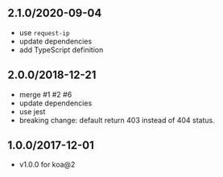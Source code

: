 ## 2.1.0/2020-09-04

- use `request-ip`
- update dependencies
- add TypeScript definition

## 2.0.0/2018-12-21

- merge #1 #2 #6
- update dependencies
- use jest
- breaking change: default return 403 instead of 404 status.

## 1.0.0/2017-12-01

- v1.0.0 for koa@2
